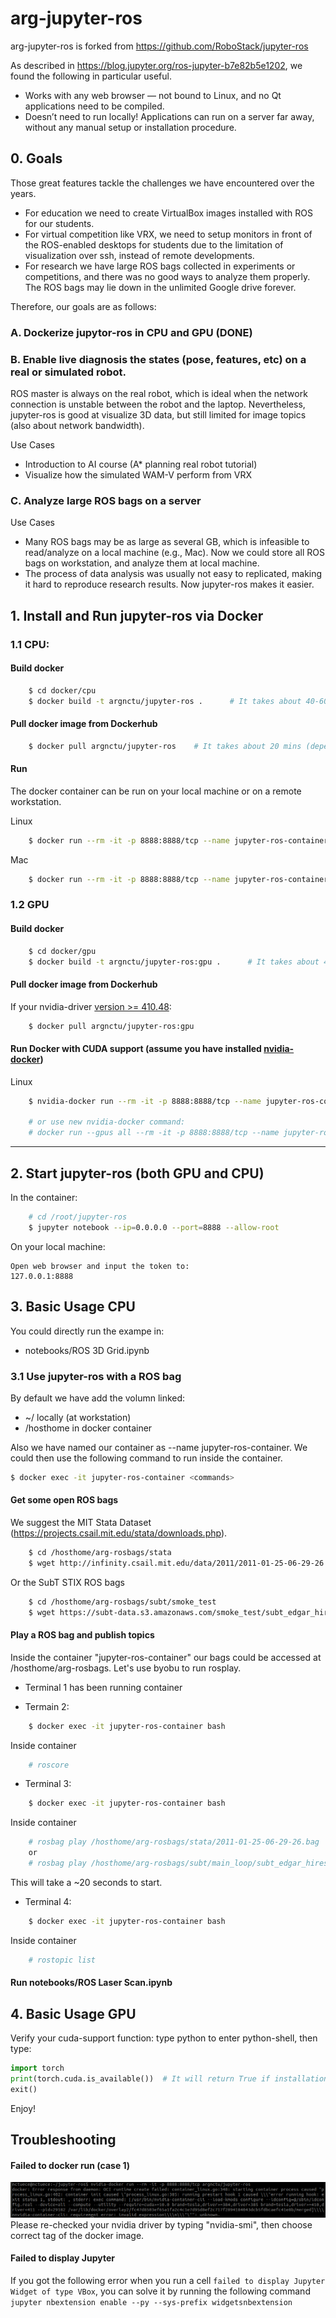 # arg-jupyter-ros
arg-jupyter-ros is forked from https://github.com/RoboStack/jupyter-ros

As described in https://blog.jupyter.org/ros-jupyter-b7e82b5e1202, we found the following in particular useful.
* Works with any web browser — not bound to Linux, and no Qt applications need to be compiled.
* Doesn’t need to run locally! Applications can run on a server far away, without any manual setup or installation procedure.

## 0. Goals

Those great features tackle the challenges we have encountered over the years.
* For education we need to create VirtualBox images installed with ROS for our students. 
* For virtual competition like VRX, we need to setup monitors in front of the ROS-enabled desktops for students due to the limitation of visualization over ssh, instead of remote developments.
* For research we have large ROS bags collected in experiments or competitions, and there was no good ways to analyze them properly. The ROS bags may lie down in the unlimited Google drive forever.

Therefore, our goals are as follows:

### A. Dockerize jupytor-ros in CPU and GPU (DONE)

### B. Enable live diagnosis the states (pose, features, etc) on a real or simulated robot.

ROS master is always on the real robot, which is ideal when the network connection is unstable between the robot and the laptop. Nevertheless, jupyter-ros is good at visualize 3D data, but still limited for image topics (also about network bandwidth).

Use Cases
* Introduction to AI course (A* planning real robot tutorial)
* Visualize how the simulated WAM-V perform from VRX

### C. Analyze large ROS bags on a server

Use Cases
* Many ROS bags may be as large as several GB, which is infeasible to read/analyze on a local machine (e.g., Mac). Now we could store all ROS bags on workstation, and analyze them at local machine.
* The process of data analysis was usually not easy to replicated, making it hard to reproduce research results. Now jupyter-ros makes it easier.

## 1. Install and Run jupyter-ros via Docker

### 1.1 CPU:

#### Build docker 

```bash
    $ cd docker/cpu
    $ docker build -t argnctu/jupyter-ros .      # It takes about 40-60 mins
``` 

#### Pull docker image from Dockerhub 
```bash
    $ docker pull argnctu/jupyter-ros    # It takes about 20 mins (depend on you network bandwith)
``` 

#### Run
The docker container can be run on your local machine or on a remote workstation.

Linux
```bash
    $ docker run --rm -it -p 8888:8888/tcp --name jupyter-ros-container -v /home/[username]:/hosthome argnctu/jupyter-ros
```

Mac
```bash
    $ docker run --rm -it -p 8888:8888/tcp --name jupyter-ros-container -v /Users/[username]:/hosthome argnctu/jupyter-ros
```

### 1.2 GPU

#### Build docker 

```bash
    $ cd docker/gpu
    $ docker build -t argnctu/jupyter-ros:gpu .      # It takes about 40-60 mins
``` 

#### Pull docker image from Dockerhub 

If your nvidia-driver [version >= 410.48](https://docs.nvidia.com/deploy/cuda-compatibility/index.html#binary-compatibility__table-toolkit-driver):
```bash
    $ docker pull argnctu/jupyter-ros:gpu
```

#### Run Docker with CUDA support (assume you have installed [nvidia-docker](https://github.com/NVIDIA/nvidia-docker))

Linux
```bash
    $ nvidia-docker run --rm -it -p 8888:8888/tcp --name jupyter-ros-container -v /home/[username]:/hosthome argnctu/jupyter-ros:gpu
    
    # or use new nvidia-docker command:
    # docker run --gpus all --rm -it -p 8888:8888/tcp --name jupyter-ros-container -v /home/[username]:/hosthome argnctu/jupyter-ros:gpu
```

---
## 2. Start jupyter-ros (both GPU and CPU)
In the container:

```bash
    # cd /root/jupyter-ros
    $ jupyter notebook --ip=0.0.0.0 --port=8888 --allow-root
```
On your local machine:

    Open web browser and input the token to: 
    127.0.0.1:8888

## 3. Basic Usage CPU

You could directly run the exampe in:
* notebooks/ROS 3D Grid.ipynb 

### 3.1 Use jupyter-ros with a ROS bag

By default we have add the volumn linked:
* ~/ locally (at workstation)
* /hosthome in docker container

Also we have named our container as --name jupyter-ros-container. We could then use the following command to run inside the container. 
```bash
$ docker exec -it jupyter-ros-container <commands>
```

#### Get some open ROS bags

We suggest the MIT Stata Dataset (https://projects.csail.mit.edu/stata/downloads.php).

```bash
    $ cd /hosthome/arg-rosbags/stata
    $ wget http://infinity.csail.mit.edu/data/2011/2011-01-25-06-29-26.bag
```

Or the SubT STIX ROS bags
```bash
    $ cd /hosthome/arg-rosbags/subt/smoke_test
    $ wget https://subt-data.s3.amazonaws.com/smoke_test/subt_edgar_hires_2019-04-12-15-52-44.bag
```

#### Play a ROS bag and publish topics

Inside the container "jupyter-ros-container" our bags could be accessed at /hosthome/arg-rosbags.
Let's use byobu to run rosplay.

* Terminal 1 has been running container

* Termain 2:
```bash
    $ docker exec -it jupyter-ros-container bash
```
Inside container
```bash
    # roscore
```

* Terminal 3:
```bash
    $ docker exec -it jupyter-ros-container bash
```
Inside container
```bash
    # rosbag play /hosthome/arg-rosbags/stata/2011-01-25-06-29-26.bag
    or
    # rosbag play /hosthome/arg-rosbags/subt/main_loop/subt_edgar_hires_2019-04-11-13-31-25.bag
```
This will take a ~20 seconds to start.

* Terminal 4:
```bash
    $ docker exec -it jupyter-ros-container bash
```
Inside container
```bash
    # rostopic list 
```


#### Run notebooks/ROS Laser Scan.ipynb


## 4. Basic Usage GPU

Verify your cuda-support function: type python to enter python-shell, then type:
```python
import torch
print(torch.cuda.is_available())  # It will return True if installation is successful
exit()
```

Enjoy!

## Troubleshooting

#### Failed to docker run  (case 1)
![docker run failed](figures/docker_run_failed_cuda.png)
Please re-checked your nvidia driver by typing "nvidia-smi", then choose correct tag of the docker image.


#### Failed to display Jupyter
If you got the following error when you run a cell ```failed to display Jupyter Widget of type VBox```, 
you can solve it by running the following command ```jupyter nbextension enable --py --sys-prefix widgetsnbextension```

